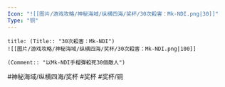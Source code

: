 ```yaml
---
Icon: "![[图片/游戏攻略/神秘海域/纵横四海/奖杯/30次殺害：Mk-NDI.png|30]]"
Type: "铜"
---
```

```ad-common-bronze-trophy
title: (Title:: "30次殺害：Mk-NDI")
![[图片/游戏攻略/神秘海域/纵横四海/奖杯/30次殺害：Mk-NDI.png|100]]

(Comment:: "以Mk-NDI手榴彈殺死30個敵人")
```

#神秘海域/纵横四海/奖杯 #奖杯 #奖杯/铜
